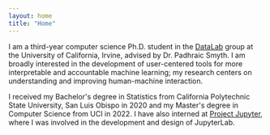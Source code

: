 ```yaml
---
layout: home
title: "Home"
---
```


I am a third-year computer science Ph.D. student in the <a href="https://www.ics.uci.edu/~smyth/research_group.html">DataLab</a> group at the University of California, Irvine, advised by Dr. Padhraic Smyth. I am broadly interested in the development of user-centered tools for more interpretable and accountable machine learning; my research centers on understanding and improving human-machine interaction.

I received my Bachelor's degree in Statistics from California Polytechnic State University, San Luis Obispo in 2020 and my Master's degree in Computer Science from UCI in 2022. I have also interned at <a href="https://jupyter.org/">Project Jupyter</a>, where I was involved in the development and design of JupyterLab. 